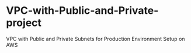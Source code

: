 # VPC-with-Public-and-Private-project
VPC with Public and Private Subnets for Production Environment Setup on AWS
